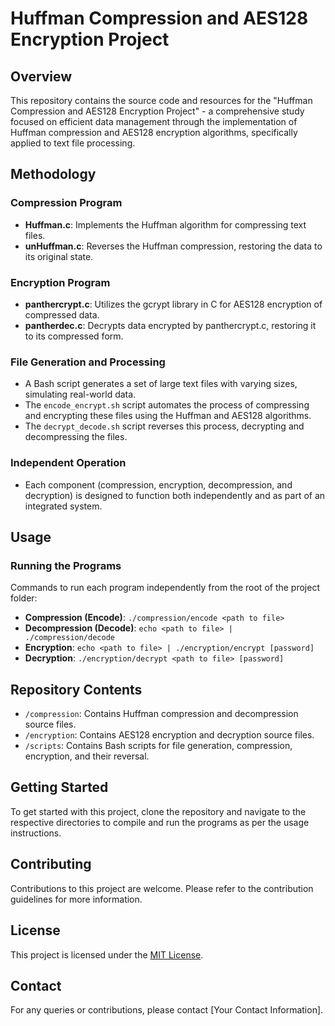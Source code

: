 # Huffman Compression and AES128 Encryption Project

## Overview
This repository contains the source code and resources for the "Huffman Compression and AES128 Encryption Project" - a comprehensive study focused on efficient data management through the implementation of Huffman compression and AES128 encryption algorithms, specifically applied to text file processing.

## Methodology

### Compression Program
- **Huffman.c**: Implements the Huffman algorithm for compressing text files.
- **unHuffman.c**: Reverses the Huffman compression, restoring the data to its original state.

### Encryption Program
- **panthercrypt.c**: Utilizes the gcrypt library in C for AES128 encryption of compressed data.
- **pantherdec.c**: Decrypts data encrypted by panthercrypt.c, restoring it to its compressed form.

### File Generation and Processing
- A Bash script generates a set of large text files with varying sizes, simulating real-world data.
- The `encode_encrypt.sh` script automates the process of compressing and encrypting these files using the Huffman and AES128 algorithms.
- The `decrypt_decode.sh` script reverses this process, decrypting and decompressing the files.

### Independent Operation
- Each component (compression, encryption, decompression, and decryption) is designed to function both independently and as part of an integrated system.

## Usage

### Running the Programs
Commands to run each program independently from the root of the project folder:

- **Compression (Encode)**: `./compression/encode <path to file>`
- **Decompression (Decode)**: `echo <path to file> | ./compression/decode`
- **Encryption**: `echo <path to file> | ./encryption/encrypt [password]`
- **Decryption**: `./encryption/decrypt <path to file> [password]`

## Repository Contents

- `/compression`: Contains Huffman compression and decompression source files.
- `/encryption`: Contains AES128 encryption and decryption source files.
- `/scripts`: Contains Bash scripts for file generation, compression, encryption, and their reversal.

## Getting Started

To get started with this project, clone the repository and navigate to the respective directories to compile and run the programs as per the usage instructions.

## Contributing

Contributions to this project are welcome. Please refer to the contribution guidelines for more information.

## License

This project is licensed under the [MIT License](LICENSE).

## Contact

For any queries or contributions, please contact [Your Contact Information].
